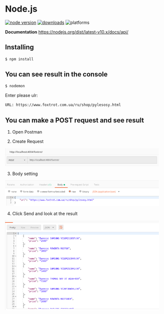 # Node.js

[![node version](https://img.shields.io/badge/node-v3.5.2-green.svg)](https://nodejs.org/uk/)
[![downloads](https://img.shields.io/badge/downloads-1.9M%2FY-brightgreen.svg)](https://npm-stat.com/charts.html?package=node&from=2017-12-24&to=2018-12-24)
![platforms](https://img.shields.io/badge/platforms-linux%20%7C%20win%20%7C%20osx-lightgrey.svg)

**Documentation** https://nodejs.org/dist/latest-v10.x/docs/api/

## Installing

```bash
$ npm install 
```

## You can see result in the console

```bash
$ nodemon 
```
Enter please ulr:

```bash
URL: https://www.foxtrot.com.ua/ru/shop/pylesosy.html
```

## You can make a POST request and see result

1) Open Postman

2) Create Request

![Screenshot1](https://github.com/AndriiDev96/work_with_dom_Node.js/blob/master/img/Screenshot1.png)

3) Body setting

![Screenshot2](https://github.com/AndriiDev96/work_with_dom_Node.js/blob/master/img/Screenshot2.png)

4) Click Send and look at the result 

![Screenshot3](https://github.com/AndriiDev96/work_with_dom_Node.js/blob/master/img/Screenshot3.png)
